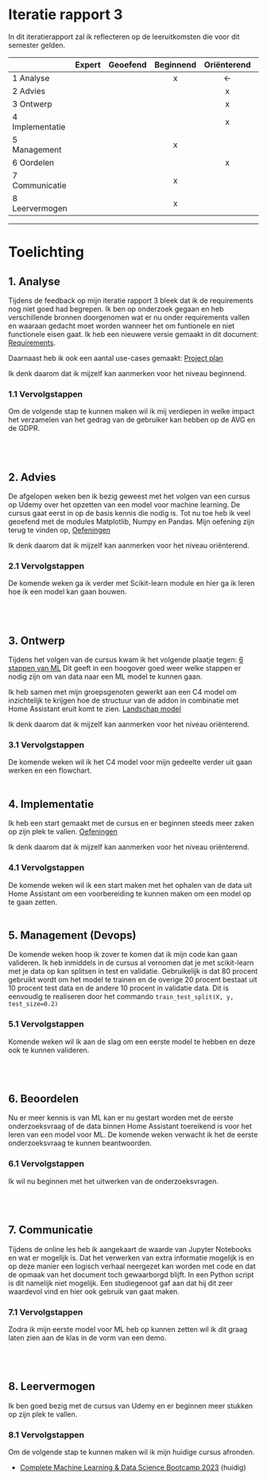 # Iteratie rapport 3

In dit iteratierapport zal ik reflecteren op de leeruitkomsten die voor dit semester gelden.

|                 | Expert | Geoefend | Beginnend | Oriënterend | Onbekend |
| --------------- | :----: | :------: | :-------: | :---------: | :------: |
| 1 Analyse       |        |          |     x     |     <-      |          |
| 2 Advies        |        |          |           |      x      |          |
| 3 Ontwerp       |        |          |           |      x      |    <-    |
| 4 Implementatie |        |          |           |      x      |    <-    |
| 5 Management    |        |          |     x     |             |          |
| 6 Oordelen      |        |          |           |      x      |          |
| 7 Communicatie  |        |          |     x     |             |          |
| 8 Leervermogen  |        |          |     x     |             |          |

---

# Toelichting

## **1. Analyse**

Tijdens de feedback op mijn iteratie rapport 3 bleek dat ik de requirements nog niet goed had begrepen. Ik ben op onderzoek gegaan en heb verschillende bronnen doorgenomen wat er nu onder requirements vallen en waaraan gedacht moet worden wanneer het om funtionele en niet functionele eisen gaat. Ik heb een nieuwere versie gemaakt in dit document: [Requirements](https://github.com/S7HaMachineLearning/documentation/blob/main/S7HaMachineLearning/Onderzoeken/Bastiaan/0.%20Requirements.md).

Daarnaast heb ik ook een aantal use-cases gemaakt: [Project plan](https://github.com/S7HaMachineLearning/documentation#115-use-cases)

Ik denk daarom dat ik mijzelf kan aanmerken voor het niveau beginnend.

### **1.1 Vervolgstappen**

Om de volgende stap te kunnen maken wil ik mij verdiepen in welke impact het verzamelen van het gedrag van de gebruiker kan hebben op de AVG en de GDPR.

<br/>
<br/>

## **2. Advies**

De afgelopen weken ben ik bezig geweest met het volgen van een cursus op Udemy over het opzetten van een model voor machine learning. De cursus gaat eerst in op de basis kennis die nodig is. Tot nu toe heb ik veel geoefend met de modules Matplotlib, Numpy en Pandas.
Mijn oefening zijn terug te vinden op, [Oefeningen](https://github.com/Koffiemolen/ML)

Ik denk daarom dat ik mijzelf kan aanmerken voor het niveau oriënterend.

### **2.1 Vervolgstappen**

De komende weken ga ik verder met Scikit-learn module en hier ga ik leren hoe ik een model kan gaan bouwen.

<br/>
<br/>

## **3. Ontwerp**

Tijdens het volgen van de cursus kwam ik het volgende plaatje tegen: [6 stappen van ML](https://github.com/S7HaMachineLearning/documentation/blob/main/S7HaMachineLearning/Onderzoeken/Bastiaan/Ontwerp/6-step-ml-framework.png)
Dit geeft in een hoogover goed weer welke stappen er nodig zijn om van data naar een ML model te kunnen gaan.

Ik heb samen met mijn groepsgenoten gewerkt aan een C4 model om inzichtelijk te krijgen hoe de structuur van de addon in combinatie met Home Assistant eruit komt te zien.
[Landschap model](https://github.com/S7HaMachineLearning/documentation/blob/main/S7HaMachineLearning/Onderzoeken/Bastiaan/Ontwerp/SystemLandscape.png)

Ik denk daarom dat ik mijzelf kan aanmerken voor het niveau oriënterend.

### **3.1 Vervolgstappen**

De komende weken wil ik het C4 model voor mijn gedeelte verder uit gaan werken en een flowchart.
<br/>
<br/>

## **4. Implementatie**

Ik heb een start gemaakt met de cursus en er beginnen steeds meer zaken op zijn plek te vallen.
[Oefeningen](https://github.com/Koffiemolen/ML)

Ik denk daarom dat ik mijzelf kan aanmerken voor het niveau oriënterend.

### **4.1 Vervolgstappen**

De komende weken wil ik een start maken met het ophalen van de data uit Home Assistant om een voorbereiding te kunnen maken om een model op te gaan zetten.
<br/>
<br/>

## **5. Management (Devops)**

De komende weken hoop ik zover te komen dat ik mijn code kan gaan valideren. Ik heb inmiddels in de cursus al vernomen dat je met scikit-learn met je data op kan splitsen in test en validatie. Gebruikelijk is dat 80 procent gebruikt wordt om het model te trainen en de overige 20 procent bestaat uit 10 procent test data en de andere 10 procent in validatie data. Dit is eenvoudig te realiseren door het commando `train_test_split(X, y, test_size=0.2) `

### **5.1 Vervolgstappen**

Komende weken wil ik aan de slag om een eerste model te hebben en deze ook te kunnen valideren.

<br/>
<br/>

## **6. Beoordelen**

Nu er meer kennis is van ML kan er nu gestart worden met de eerste onderzoeksvraag of de data binnen Home Assistant toereikend is voor het leren van een model voor ML. De komende weken verwacht ik het de eerste onderzoeksvraag te kunnen beantwoorden.

### **6.1 Vervolgstappen**

Ik wil nu beginnen met het uitwerken van de onderzoeksvragen.

<br/>
<br/>

## **7. Communicatie**

Tijdens de online les heb ik aangekaart de waarde van Jupyter Notebooks en wat er mogelijk is. Dat het verwerken van extra informatie mogelijk is en op deze manier een logisch verhaal neergezet kan worden met code en dat de opmaak van het document toch gewaarborgd blijft. In een Python script is dit namelijk niet mogelijk. Een studiegenoot gaf aan dat hij dit zeer waardevol vind en hier ook gebruik van gaat maken.

### **7.1 Vervolgstappen**

Zodra ik mijn eerste model voor ML heb op kunnen zetten wil ik dit graag laten zien aan de klas in de vorm van een demo.

<br/>
<br/>

## **8. Leervermogen**

Ik ben goed bezig met de cursus van Udemy en er beginnen meer stukken op zijn plek te vallen.

### **8.1 Vervolgstappen**

Om de volgende stap te kunnen maken wil ik mijn huidige cursus afronden.

- [Complete Machine Learning & Data Science Bootcamp 2023](https://www.udemy.com/course/complete-machine-learning-and-data-science-zero-to-mastery) (huidig)
